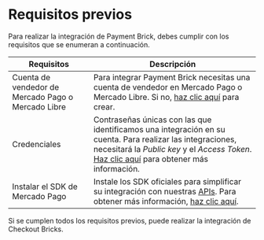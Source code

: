 # Requisitos previos 

Para realizar la integración de Payment Brick, debes cumplir con los requisitos que se enumeran a continuación.

| Requisitos | Descripción |
|---|---|
| Cuenta de vendedor de Mercado Pago o Mercado Libre | Para integrar Payment Brick necesitas una cuenta de vendedor en Mercado Pago o Mercado Libre. Si no, [haz clic aquí](https://www.mercadopago[FAKER][URL][DOMAIN]/hub/registration/landing) para crear. | 
|Credenciales | Contraseñas únicas con las que identificamos una integración en su cuenta. Para realizar las integraciones, necesitará la _Public key_ y el _Access Token_. [Haz clic aquí](/developers/es/guides/additional-content/credentials/credentials) para obtener más información. |
| Instalar el SDK de Mercado Pago | Instale los SDK oficiales para simplificar su integración con nuestras [APIs](/developers/es/reference/payments/_payments/post). Para obtener más información, [haz clic aquí](/developers/es/guides/sdks-v2/official/landing). |

Si se cumplen todos los requisitos previos, puede realizar la integración de Checkout Bricks.